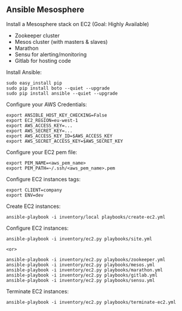 Ansible Mesosphere
------------------

Install a Mesosphere stack on EC2 (Goal: Highly Available)

* Zookeeper cluster
* Mesos cluster (with masters & slaves)
* Marathon
* Sensu for alerting/monitoring
* Gitlab for hosting code


Install Ansible:

    sudo easy_install pip
    sudo pip install boto --quiet --upgrade
    sudo pip install ansible --quiet --upgrade


Configure your AWS Credentials:

    export ANSIBLE_HOST_KEY_CHECKING=False
    export EC2_REGION=eu-west-1
    export AWS_ACCESS_KEY=...
    export AWS_SECRET_KEY=...
    export AWS_ACCESS_KEY_ID=$AWS_ACCESS_KEY
    export AWS_SECRET_ACCESS_KEY=$AWS_SECRET_KEY


Configure your EC2 pem file:

    export PEM_NAME=<aws_pem_name>
    export PEM_PATH=~/.ssh/<aws_pem_name>.pem


Configure EC2 instances tags:

    export CLIENT=company
    export ENV=dev


Create EC2 instances:

    ansible-playbook -i inventory/local playbooks/create-ec2.yml


Configure EC2 instances:

    ansible-playbook -i inventory/ec2.py playbooks/site.yml

    <or>

    ansible-playbook -i inventory/ec2.py playbooks/zookeeper.yml
    ansible-playbook -i inventory/ec2.py playbooks/mesos.yml
    ansible-playbook -i inventory/ec2.py playbooks/marathon.yml
    ansible-playbook -i inventory/ec2.py playbooks/gitlab.yml
    ansible-playbook -i inventory/ec2.py playbooks/sensu.yml


Terminate EC2 instances:

    ansible-playbook -i inventory/ec2.py playbooks/terminate-ec2.yml



